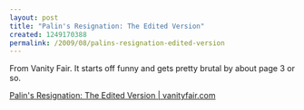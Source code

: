 ```yaml
--- 
layout: post
title: "Palin's Resignation: The Edited Version"
created: 1249170388
permalink: /2009/08/palins-resignation-edited-version
---
```

From Vanity Fair.  It starts off funny and gets pretty brutal by about page 3 or so.

<a href="http://www.vanityfair.com/politics/features/2009/07/palin-speech-edit-200907">Palin's Resignation: The Edited Version | vanityfair.com</a>
